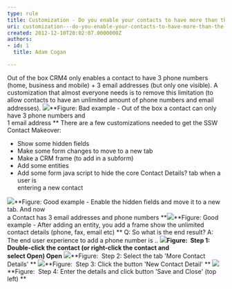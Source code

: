 ```yaml
---
type: rule
title: Customization - Do you enable your contacts to have more than the default 3 email addresses and phone numbers?
uri: customization---do-you-enable-your-contacts-to-have-more-than-the-default-3-email-addresses-and-phone-numbers
created: 2012-12-10T20:02:07.0000000Z
authors:
- id: 1
  title: Adam Cogan

---
```


 Out of the box CRM4 only enables a contact to have 3 phone numbers (home, business and mobile) + 3 email addresses (but only one visible). A customization that almost everyone needs is to remove this limitation (to allow contacts to have an unlimited amount of phone numbers and email addresses). ![](/SoftwareDevelopment/RulesToBetterCRMForDevelopers/PublishingImages/contact1.jpg)**Figure: Bad example - Out of the box a contact can only have 3 phone numbers and<br>              1 email address **
There are a few customizations needed to get the SSW Contact Makeover:

- Show some hidden fields
- Make some form changes to move to a new tab
- Make a CRM frame (to add in a subform)
- Add some entities
- Add some form java script to hide the core Contact Details? tab when a user is<br>            entering a new contact

![](/SoftwareDevelopment/RulesToBetterCRMForDevelopers/PublishingImages/contact3.jpg)**Figure: Good example - Enable the hidden fields and move it to a new tab. And now<br>              a Contact has 3 email addresses and phone numbers **![](/SoftwareDevelopment/RulesToBetterCRMForDevelopers/PublishingImages/contact2.jpg)**Figure: Good example - After adding an entity, you add a frame show the unlimited<br>              contact details (phone, fax, email etc) **
Q: So what is the end result? 
A: The end user experience to add a phone number is ..
![](/SoftwareDevelopment/RulesToBetterCRMForDevelopers/PublishingImages/contact4.jpg)**Figure:  Step 1: Double-click the contact (or right-click the contact and<br>              select Open) Open**
![](/SoftwareDevelopment/RulesToBetterCRMForDevelopers/PublishingImages/contact5.jpg)**Figure:  Step 2: Select the tab 'More Contact Details' **
![](/SoftwareDevelopment/RulesToBetterCRMForDevelopers/PublishingImages/contact6.jpg)**Figure:  Step 3: Click the button 'New Contact Detail' **
![](/SoftwareDevelopment/RulesToBetterCRMForDevelopers/PublishingImages/contact7.jpg)**Figure:  Step 4: Enter the details and click button 'Save and Close' (top<br>              left) **
